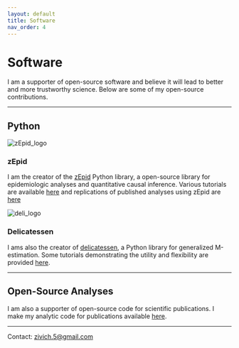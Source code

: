 ```yaml
---
layout: default
title: Software
nav_order: 4
---
```


# Software 

I am a supporter of open-source software and believe it will lead to better and more trustworthy science. Below are 
some of my open-source contributions.

------------------

## Python

![zEpid_logo](https://pzivich.github.io/assets/images/zepid_logo.png)

### zEpid

I am the creator of the [zEpid](https://github.com/pzivich/zEpid) Python library, a open-source library for 
epidemiologic analyses and quantitative causal inference. Various tutorials are available 
[here](https://github.com/pzivich/Python-for-Epidemiologists/tree/master/3_Epidemiology_Analysis) and replications of
published analyses using zEpid are [here](https://github.com/pzivich/zEpid-replications)

![deli_logo](https://pzivich.github.io/assets/images/delicatessen_header.png)

### Delicatessen

I ams also the creator of [delicatessen](https://github.com/pzivich/Delicatessen), a Python library for generalized 
M-estimation. Some tutorials demonstrating the utility and flexibility are provided 
[here](https://deli.readthedocs.io/en/latest/Examples.html).

------------------

## Open-Source Analyses

I am also a supporter of open-source code for scientific publications. I make my analytic code for publications 
available [here](https://github.com/pzivich/publications-code).

---------------

Contact: zivich.5@gmail.com
